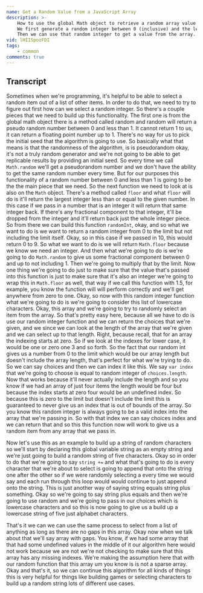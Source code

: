 ```yaml
---
name: Get a Random Value from a JavaScript Array
description: >-
    How to use the global Math object to retrieve a random array value from a JavaScript array.
    We first generate a random integer between 0 (inclusive) and the length of the array (exclusive).
    Then we can use that random integer to get a value from the array.
vid: lHIISpozFDI
tags:
    - common
comments: true
---
```


## Transcript

Sometimes when we're programming, it's helpful to be able to select a random item out of a list of other items. In order to do that, we need to try to figure out first how can we select a random integer. So there's a couple pieces that we need to build up this functionality. The first one is from the global math object there is a method called random and random will return a pseudo random number between 0 and less than 1. It cannot return 1 to us, it can return a floating point number up to 1. There's no way for us to pick the initial seed that the algorithm is going to use. So basically what that means is that the randomness of the algorithm, is is pseudorandom okay, it's not a truly random generator and we're not going to be able to get replicable results by providing an initial seed. So every time we call `Math.random` we'll get a pseudorandom number and we don't have the ability to get the same random number every time. But for our purposes this functionality of a random number between 0 and less than 1 is going to be the the main piece that we need. So the next function we need to look at is also on the `Math` object. There's a method called `floor` and what `floor` will do is it'll return the largest integer less than or equal to the given number. In this case if we pass in a number that is an integer it will return that same integer back. If there's any fractional component to that integer, it'll be dropped from the integer and it'll return back just the whole integer piece. So from there we can build this function `randomInt`, okay, and so what we want to do is we want to return a random integer from 0 to the limit but not including the limit itself. Okay, so in this case if we passed in 10, this would return 0 to 9. So what we want to do is we will return `Math.floor` because we know we need an integer. And then what we're going to do is we're going to do `Math.random` to give us some fractional component between 0 and up to not including 1. Then we're going to multiply that by the limit. Now one thing we're going to do just to make sure that the value that's passed into this function is just to make sure that it's also an integer we're going to wrap this in `Math.floor` as well, that way if we call this function with 1.5, for example, you know the function will will perform correctly and we'll get anywhere from zero to one. Okay, so now with this random integer function what we're going to do is we're going to consider this list of lowercase characters. Okay, this array and we're going to try to randomly select an item from the array. So that's pretty easy here, because all we have to do is use our random integer function and we can return the choices that we're given, and we since we can look at the length of the array that we're given and we can select up to that length. Right, because recall, that for an array the indexing starts at zero. So if we look at the indexes for lower case, it would be one or zero one 3 and so forth. So the fact that our random int gives us a number from 0 to the limit which would be our array length but doesn't include the array length, that's perfect for what we're trying to do. So we can say choices and then we can index it like this. We say `var index` that we're going to choose is equal to random integer of `choices.length`. Now that works because it'll never actually include the length and so you know if we had an array of just four items the length would be four but because the index starts at zero four would be an undefined index. So because this is zero to the limit but doesn't include the limit this is guaranteed to never give us an index that is out of bounds of the array. So you know this random integer is always going to be a valid index into the array that we're passing in. So with that index we can say choices index and we can return that and so this this function now will work to give us a random item from any array that we pass in.

Now let's use this as an example to build up a string of random characters so we'll start by declaring this global variable string as an empty string and we're just going to build a random string of five characters. Okay so in order to do that we're going to say `string +=` and what that's going to do is every character that we're about to select is going to append that onto the string one after the other so if we were randomly selecting a every time we would say and each run through this loop would would continue to just append onto the string. This is just another way of saying string equals string plus something. Okay so we're going to say string plus equals and then we're going to use random and we're going to pass in our choices which is lowercase characters and so this is now going to give us a build up a lowercase string of five just alphabet characters.

That's it we can we can use the same process to select from a list of anything as long as there are no gaps in this array. Okay now when we talk about that we'll say array with gaps. You know, if we had some array that that had some undefined values in the middle of it our algorithm here would not work because we are not we're not checking to make sure that this array has any missing indexes. We're making the assumption here that with our random function that this array um you know is is not a sparse array. Okay and that's it, so we can continue this algorithm for all kinds of things this is very helpful for things like building games or selecting characters to build up a random string lots of different use cases.